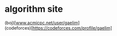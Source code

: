 # algorithm site
(boj)[www.acmicpc.net/user/gaelim]   
(codeforces)[https://codeforces.com/profile/gaelim]  

